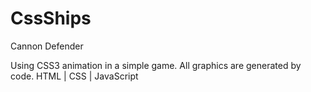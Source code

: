 # CssShips
Cannon Defender

Using CSS3 animation in a simple game. All graphics are generated by code. HTML | CSS | JavaScript
